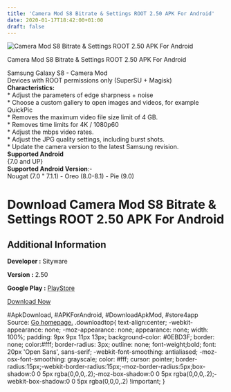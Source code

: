 ```yaml
---
title: 'Camera Mod S8 Bitrate & Settings ROOT 2.50 APK For Android'
date: 2020-01-17T18:42:00+01:00
draft: false
---
```


![Camera Mod S8 Bitrate & Settings ROOT 2.50 APK For Android](https://i2.wp.com/apkhome.net/wp-content/uploads/2020/01/Camera-Mod-S8-Bitrate-Settings-ROOT-2.50.png "Camera Mod S8 Bitrate & Settings ROOT 2.50 APK For Android")

  

Camera Mod S8 Bitrate & Settings ROOT 2.50 APK For Android

Samsung Galaxy S8 - Camera Mod  
Devices with ROOT permissions only (SuperSU + Magisk)  
**Characteristics:**  
\* Adjust the parameters of edge sharpness + noise  
\* Choose a custom gallery to open images and videos, for example QuickPic  
\* Removes the maximum video file size limit of 4 GB.  
\* Removes time limits for 4K / 1080p60  
\* Adjust the mbps video rates.  
\* Adjust the JPG quality settings, including burst shots.  
\* Update the camera version to the latest Samsung revision.  
**Supported Android**  
{7.0 and UP}  
**Supported Android Version**:-  
Nougat (7.0 " 7.1.1) - Oreo (8.0-8.1) - Pie (9.0)

Download Camera Mod S8 Bitrate & Settings ROOT 2.50 APK For Android
===================================================================

Additional Information
----------------------

**Developer :** Sityware

**Version :** 2.50

**Google Play :** [PlayStore](https://play.google.com/store/apps/details?id=com.sityware.camera_mod_samsung_s8_bitrate_settings)

  

[Download Now](https://store4app.co/post/camera-mod-s8-bitrate-amp-settings-root-2-50-apk-for-android_1579282877)

  
#ApkDownload, #APKForAndroid, #DownloadApkMod, #store4app  
Source: [Go homepage.](https://store4app.co/post/camera-mod-s8-bitrate-amp-settings-root-2-50-apk-for-android_1579282877) .downloadtop{ text-align:center; -webkit-appearance: none; -moz-appearance: none; appearance: none; width: 100%; padding: 9px 9px 11px 13px; background-color: #0EBD3F; border: none; color:#fff; border-radius: 3px; outline: none; font-weight;bold; font: 20px 'Open Sans', sans-serif; -webkit-font-smoothing: antialiased; -moz-osx-font-smoothing: grayscale; color: #fff; cursor: pointer; border-radius:15px;-webkit-border-radius:15px;-moz-border-radius:5px;box-shadow:0 0 5px rgba(0,0,0,.2);-moz-box-shadow:0 0 5px rgba(0,0,0,.2);-webkit-box-shadow:0 0 5px rgba(0,0,0,.2) !important; }